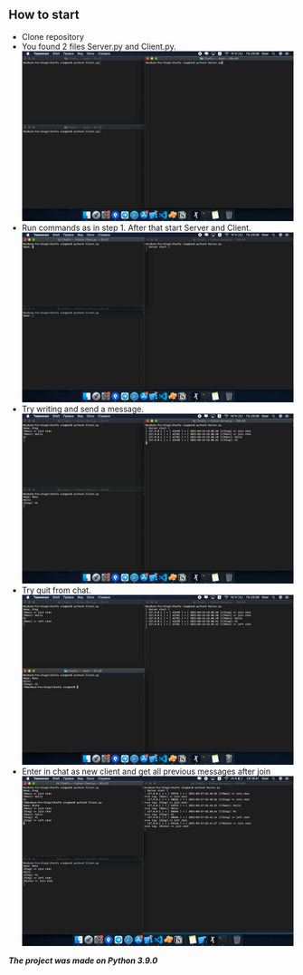 ## How to start

- Clone repository
- You found 2 files Server.py and Client.py.
![Step 1](/StepsPreview/Step1.png)
- Run commands as in step 1. After that start Server and Client.
![Step 2](/StepsPreview/Step2.png)
- Try writing and send a message.
![Step 3](/StepsPreview/Step3.png)
- Try quit from chat.
![Step 4](/StepsPreview/Step4.png)
- Enter in chat as new client and get all previous messages after join
![Step 5](/StepsPreview/Step5.png)


***The project was made on Python 3.9.0***
